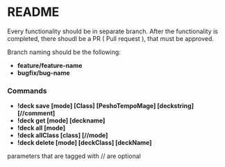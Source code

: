 # README #

Every functionality should be in separate branch.
After the functionality is completed, there shoudl be a PR ( Pull request ), that must be approved.

Branch naming should be the following:

- **feature/feature-name**
- **bugfix/bug-name**

### Commands

- **!deck save [mode] [Class] [PeshoTempoMage] [deckstring] [//comment]**
- **!deck get [mode] [deckname]**
- **!deck all [mode]**
- **!deck allClass [class] [//mode]**
- **!deck delete [mode] [deckClass] [deckName]**

parameters that are tagged with // are optional